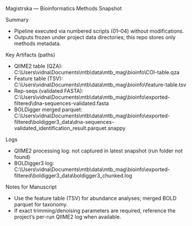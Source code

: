 Magistrska — Bioinformatics Methods Snapshot

Summary
- Pipeline executed via numbered scripts (01–04) without modifications.
- Outputs frozen under project data directories; this repo stores only methods metadata.

Key Artifacts (paths)
- QIIME2 table (QZA): C:\Users\vidna\Documents\mtb\data\mtb_mag\bioinfo\COI-table.qza
- Feature table (TSV): C:\Users\vidna\Documents\mtb\data\mtb_mag\bioinfo\feature-table.tsv
- Rep-seqs (validated FASTA): C:\Users\vidna\Documents\mtb\data\mtb_mag\bioinfo\exported-filtered\dna-sequences-validated.fasta
- BOLDigger merged parquet: C:\Users\vidna\Documents\mtb\data\mtb_mag\bioinfo\exported-filtered\boldigger3_data\dna-sequences-validated_identification_result.parquet.snappy

Logs
- QIIME2 processing log: not captured in latest snapshot (run folder not found)
- BOLDigger3 log: C:\Users\vidna\Documents\mtb\data\mtb_mag\bioinfo\exported-filtered\boldigger3_data\boldigger3_chunked.log

Notes for Manuscript
- Use the feature table (TSV) for abundance analyses; merged BOLD parquet for taxonomy.
- If exact trimming/denoising parameters are required, reference the project’s per-run QIIME2 log when available.

